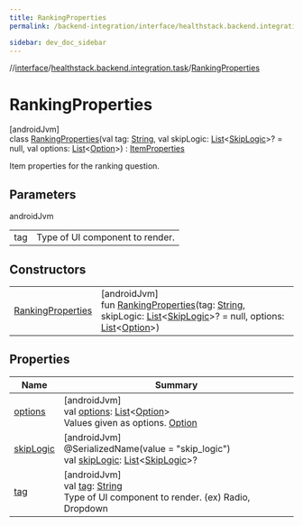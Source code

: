 ```yaml
---
title: RankingProperties
permalink: /backend-integration/interface/healthstack.backend.integration.task/-ranking-properties/index.html

sidebar: dev_doc_sidebar
---
```

//[interface](../../../index.html)/[healthstack.backend.integration.task](../index.html)/[RankingProperties](index.html)



# RankingProperties



[androidJvm]\
class [RankingProperties](index.html)(val tag: [String](https://kotlinlang.org/api/latest/jvm/stdlib/kotlin/-string/index.html), val skipLogic: [List](https://kotlinlang.org/api/latest/jvm/stdlib/kotlin.collections/-list/index.html)&lt;[SkipLogic](../-skip-logic/index.html)&gt;? = null, val options: [List](https://kotlinlang.org/api/latest/jvm/stdlib/kotlin.collections/-list/index.html)&lt;[Option](../-option/index.html)&gt;) : [ItemProperties](../-item-properties/index.html)

Item properties for the ranking question.



## Parameters


androidJvm

| | |
|---|---|
| tag | Type of UI component to render. |



## Constructors


| | |
|---|---|
| [RankingProperties](-ranking-properties.html) | [androidJvm]<br>fun [RankingProperties](-ranking-properties.html)(tag: [String](https://kotlinlang.org/api/latest/jvm/stdlib/kotlin/-string/index.html), skipLogic: [List](https://kotlinlang.org/api/latest/jvm/stdlib/kotlin.collections/-list/index.html)&lt;[SkipLogic](../-skip-logic/index.html)&gt;? = null, options: [List](https://kotlinlang.org/api/latest/jvm/stdlib/kotlin.collections/-list/index.html)&lt;[Option](../-option/index.html)&gt;) |


## Properties


| Name | Summary |
|---|---|
| [options](options.html) | [androidJvm]<br>val [options](options.html): [List](https://kotlinlang.org/api/latest/jvm/stdlib/kotlin.collections/-list/index.html)&lt;[Option](../-option/index.html)&gt;<br>Values given as options. [Option](../-option/index.html) |
| [skipLogic](../-item-properties/skip-logic.html) | [androidJvm]<br>@SerializedName(value = &quot;skip_logic&quot;)<br>val [skipLogic](../-item-properties/skip-logic.html): [List](https://kotlinlang.org/api/latest/jvm/stdlib/kotlin.collections/-list/index.html)&lt;[SkipLogic](../-skip-logic/index.html)&gt;? |
| [tag](../-item-properties/tag.html) | [androidJvm]<br>val [tag](../-item-properties/tag.html): [String](https://kotlinlang.org/api/latest/jvm/stdlib/kotlin/-string/index.html)<br>Type of UI component to render. (ex) Radio, Dropdown |

